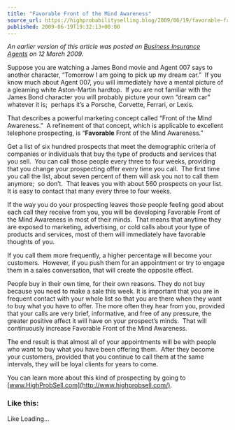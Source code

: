 ```yaml
---
title: "Favorable Front of the Mind Awareness"
source_url: https://highprobabilityselling.blog/2009/06/19/favorable-front-of-the-mind-awareness
published: 2009-06-19T19:32:13+00:00
---
```

*An earlier version of this article was posted on [*Business Insurance Agents*](http://www.familybusinessinsuranceagents.com/business-insurance-agents/business-insurance-agents-when-your-prospects-think-of-insurance-who-are-they-gonna-call) on 12 March 2009\.*


Suppose you are watching a James Bond movie and Agent 007 says to another character, “Tomorrow I am going to pick up my dream car.”  If you know much about Agent 007, you will immediately have a mental picture of a gleaming white Aston\-Martin hardtop.  If you are not familiar with the James Bond character you will probably picture your own “dream car” whatever it is;  perhaps it’s a Porsche, Corvette, Ferrari, or Lexis.


That describes a powerful marketing concept called “Front of the Mind Awareness.”  A refinement of that concept, which is applicable to excellent telephone prospecting, is “**Favorable** Front of the Mind Awareness.” 


Get a list of six hundred prospects that meet the demographic criteria of companies or individuals that buy the type of products and services that you sell.  You can call those people every three to four weeks, providing that you change your prospecting offer every time you call.  The first time you call the list, about seven percent of them will ask you not to call them anymore;  so don’t.  That leaves you with about 560 prospects on your list.  It is easy to contact that many every three to four weeks.


If the way you do your prospecting leaves those people feeling good about each call they receive from you, you will be developing Favorable Front of the Mind Awareness in most of their minds.  That means that anytime they are exposed to marketing, advertising, or cold calls about your type of products and services, most of them will immediately have favorable thoughts of you.


If you call them more frequently, a higher percentage will become your customers.  However, if you push them for an appointment or try to engage them in a sales conversation, that will create the opposite effect. 


People buy in their own time, for their own reasons. They do not buy because you need to make a sale this week. It is important that you are in frequent contact with your whole list so that you are there when they want to buy what you have to offer. The more often they hear from you, provided that your calls are very brief, informative, and free of any pressure, the greater positive affect it will have on your prospect’s minds.  That will continuously increase Favorable Front of the Mind Awareness. 


The end result is that almost all of your appointments will be with people who want to buy what you have been offering them.  After they become your customers, provided that you continue to call them at the same intervals, they will be loyal clients for years to come.


You can learn more about this kind of prospecting by going to [www.HighProbSell.com](http://www.highprobsell.com/).


### Like this:

Like Loading...
